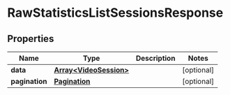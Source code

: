 
# RawStatisticsListSessionsResponse

## Properties

Name | Type | Description | Notes
------------ | ------------- | ------------- | -------------
**data** | [**Array&lt;VideoSession&gt;**](VideoSession.md) |  |  [optional]
**pagination** | [**Pagination**](Pagination.md) |  |  [optional]


